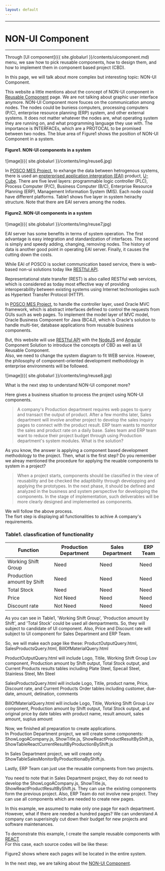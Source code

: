 ```yaml
---
layout: default
---
```

---
# NON-UI Component
---

Through [UI component]({{ site.globalurl }}/contents/uicomponent.md) menu, we saw how to pick reusable components, how to design them, and how to implement them in component based project (CBD).

In this page, we will talk about more complex but interesting topic: NON-UI Component.

This website a little mentions about the concept of NON-UI component in [Reusable Component](http://) page. We are not talking about graphic user interface anymore. NON-UI Component more fouces on the communication among 
nodes. The nodes could be buniess computers, processing computers (P/C), enterprise resource planning (ERP) system, and other external systems. It does not matter whatever the nodes are, what operating system they are running on, and what programming language they use with. The importance is INTERFACEs, which are a PROTOCAL to be promised between two nodes. The blue area of Figure1 shows the position of NON-UI Component in a system.<br />

#### Figure1. NON-UI components in a system ####

![image]({{ site.globalurl }}/contents/img/reuse6.jpg)

In [POSCO MES Project](http://), to exhange the data between hetrogenous systems, there is used an [enpterprised application intergration (EAI)](http://) product, [U-Cube](http://). There are five level layers: programmable logic controller (PLC), Process Computer (P/C), Business Computer (B/C), Enterprise Resource Planning (ERP), Management Information System (MIS). Each node could have different platforms. Table1 shows five layer in system heirachy structure. Note that there are EAI servers among the nodes.<br />

#### Figure2. NON-UI components in a system ####

![image]({{ site.globalurl }}/contents/img/reuse7.jpg)

EAI server has some benefits in terms of system operation. The first advantage is easy integration and standardzation of interfaces. The second is simply and speedy adding, changing, removing nodes. The history of data is another good point in operating EAI server. Finally, it causes the cutting down the costs.<br />

While EAI of POSCO is socket communication based service, there is web-based non-ui solutions today like [RESTful API](http:// ).<br /> 

Representational state transfer (REST) is also called RESTful web services, which is considered as today most effective way of providing interoperability between existing systems using Internet technonlogies such as Hypertext Transfer Protocol (HTTP).<br />

In [POSCO MES Project](http://), to handle the controller layer, used Oracle MVC framework, which is abstract interfaces defined to control the requests from GUIs such as web pages. To implement the model layer of MVC model, Oracle Business Component for Java (BC4J), which is Oracle's solution to handle multi-tier, database applications from reusable business components. 

But, this website will use [RESTful API](http:// ) with the [NodeJS](http://) and [Angular](http://) Component Solution to introduce the concepts of CBD as well as UI Reusable Component. <br />
Also, we need to change the system diagram to fit WEB service. However, the philosophy of component-oriented development methodology in enterprise environments will be followed.<br />

![image]({{ site.globalurl }}/contents/img/reuse8.jpg)

What is the next step to understand NON-UI componet more?

Here gives a business situation to process the project using NON-UI components.

> A company's Production department requires web pages to query and transact the output of product. After a few months later, Sales department will involve another project to develop the sales inquiry pages to connect with the product result. ERP team wants to monitor the sales and product rate on a daily base. Sales team and ERP team want to reduce their project budget through using Production department's system modules. What is the solution? <br />

As you know, the answer is applying a component based development methodology to the project.
Then, what is the first step? Do you remember we alreay mentioned the procedure for applying the reuable components to system in a project?

> When a project starts, components should be classified in the view of reusability and be checked the adaptibility through developping and applying the prototypes. In the next phase, it should be defined and analyzed in the business and system perspective for developping the components. In the stage of implementation, such deliverables will be more clearly designed and implemented as components.<br />

We will follow the above process. <br />
The fisrt step is displaying all functionalities to achive A company's requirements.

### Table1. classfication of functionality ###

|Function                      |Production Department|Sales Department|ERP Team|
|------------------------------|---------------------|----------------|--------|
|Working Shift Group           |Need                 |Need            |Need    |
|Production amount by Shift    |Need                 |Need            |Need    |
|Total Stock                   |Need                 |Need            |Need    |
|Price                         |Not Need             |Need            |Need    |
|Discount rate                 |Not Need             |Need            |Need    |

As you can see in Table1, 'Working Shift Group', 'Production amount by Shift', and 'Total Stock' could be used all dempartments. So, they will subject to candidate of UI component. Also, Price and Discount rate will subject to UI component for Sales Department and ERP Team.<br />

So, we will make each page like these: ProductOutputQuery.html, SalesProductsQuery.html, BillOfMaterialQuery.html<br />

ProductOutputQuery.html will include Logo, Titile, Working Shift Group Lov component, Production amount by Shift output, Total Stock output, and Current Products results tables including Plate Steel, Specail Steel, Stainless Steel, Mn Steel<br />

SalesProductsQuery.html will include Logo, Titile, product name, Price, Discount rate, and Current Products Order tables including customer, due-date, amount, detination, comments<br />

BillOfMaterialQuery.html will include Logo, Titile, Working Shift Group Lov component, Production amount by Shift output, Total Stock output, and original price by date tables with product name, result amount, sales amount, suplus amount<br />

Now, we finished all preparation to create applications.<br />
In Production Department project, we will create some components: ShowLogoACompany.js, ShowTitle.js, ShowReactProductResultByShift.js, ShowTableReactCurrentResultByProductionByShift.js<br />

In Sales Department project, we will create only ShowTableSalesMonitorByProducttionaByShift.js.<br />

Lastly, ERP Team can just use the reusable compnents from two projects.<br />

You need to note that in Sales Department project, they do not need to develop the ShowLogoACompany.js, ShowTitle.js, ShowReactProductResultByShift.js. They can use the existing components form the previous project. Also, ERP Team do not involve new project. They can use all components which are needed to create new pages.<br />

In this example, we assumed to make only one page for each department. However, what if there are needed a hundred pages? We can understand A company can superisingly cut down their budget for new projects and software maintenances.<br />

To demonstrate this example, I create the sample reusable components with [REACT](http://)<br /> 
For this case, each source codes will be like these: <br />




Figure2 shows where each pages will be located in the entire system.<br />


In the next step, we are talking about the [NON-UI Component](http://).
